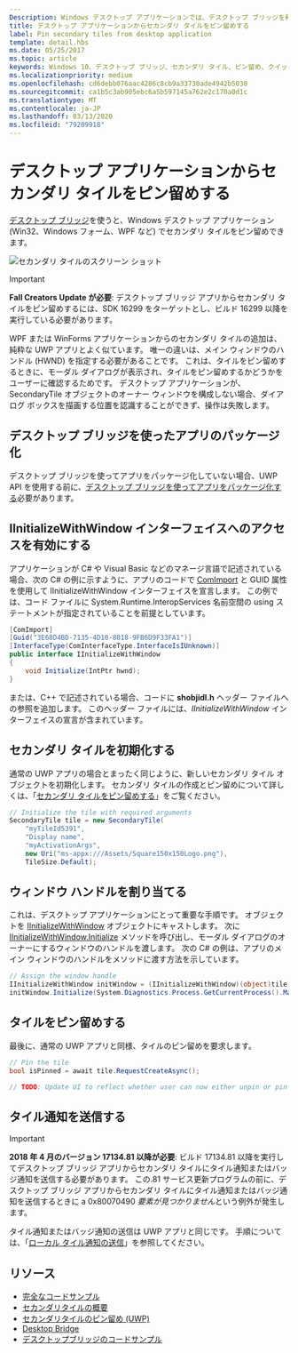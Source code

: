 ```yaml
---
Description: Windows デスクトップ アプリケーションでは、デスクトップ ブリッジを利用して、セカンダリ タイルをピン留めできます。
title: デスクトップ アプリケーションからセカンダリ タイルをピン留めする
label: Pin secondary tiles from desktop application
template: detail.hbs
ms.date: 05/25/2017
ms.topic: article
keywords: Windows 10、デスクトップ ブリッジ、セカンダリ タイル、ピン留め、クイックスタート、コード サンプル、例、デスクトップ アプリケーション、Win32、WinForms、WPF
ms.localizationpriority: medium
ms.openlocfilehash: cd6debb076aac4286c8cb9a33730ade4942b5030
ms.sourcegitcommit: ca1b5c3ab905ebc6a5b597145a762e2c170a0d1c
ms.translationtype: MT
ms.contentlocale: ja-JP
ms.lasthandoff: 03/13/2020
ms.locfileid: "79209918"
---
```

# <a name="pin-secondary-tiles-from-desktop-application"></a>デスクトップ アプリケーションからセカンダリ タイルをピン留めする


[デスクトップ ブリッジ](https://developer.microsoft.com/windows/bridges/desktop)を使うと、Windows デスクトップ アプリケーション (Win32、Windows フォーム、WPF など) でセカンダリ タイルをピン留めできます。

![セカンダリ タイルのスクリーン ショット](images/secondarytiles.png)

> [!IMPORTANT]
> **Fall Creators Update が必要**: デスクトップ ブリッジ アプリからセカンダリ タイルをピン留めするには、SDK 16299 をターゲットとし、ビルド 16299 以降を実行している必要があります。

WPF または WinForms アプリケーションからのセカンダリ タイルの追加は、純粋な UWP アプリとよく似ています。 唯一の違いは、メイン ウィンドウのハンドル (HWND) を指定する必要があることです。 これは、タイルをピン留めするときに、モーダル ダイアログが表示され、タイルをピン留めするかどうかをユーザーに確認するためです。 デスクトップ アプリケーションが、SecondaryTile オブジェクトのオーナー ウィンドウを構成しない場合、ダイアログ ボックスを描画する位置を認識することができず、操作は失敗します。


## <a name="package-your-app-with-desktop-bridge"></a>デスクトップ ブリッジを使ったアプリのパッケージ化

デスクトップ ブリッジを使ってアプリをパッケージ化していない場合、UWP API を使用する前に、[デスクトップ ブリッジを使ってアプリをパッケージ化する](https://docs.microsoft.com/windows/uwp/porting/desktop-to-uwp-root)必要があります。


## <a name="enable-access-to-iinitializewithwindow-interface"></a>IInitializeWithWindow インターフェイスへのアクセスを有効にする

アプリケーションが C# や Visual Basic などのマネージ言語で記述されている場合、次の C# の例に示すように、アプリのコードで [ComImport](https://docs.microsoft.com/dotnet/api/system.runtime.interopservices.comimportattribute) と GUID 属性を使用して IInitializeWithWindow インターフェイスを宣言します。 この例では、コード ファイルに System.Runtime.InteropServices 名前空間の using ステートメントが指定されていることを前提としています。

```csharp
[ComImport]
[Guid("3E68D4BD-7135-4D10-8018-9FB6D9F33FA1")]
[InterfaceType(ComInterfaceType.InterfaceIsIUnknown)]
public interface IInitializeWithWindow
{
    void Initialize(IntPtr hwnd);
}
```

または、C++ で記述されている場合、コードに **shobjidl.h** ヘッダー ファイルへの参照を追加します。 このヘッダー ファイルには、*IInitializeWithWindow* インターフェイスの宣言が含まれています。


## <a name="initialize-the-secondary-tile"></a>セカンダリ タイルを初期化する

通常の UWP アプリの場合とまったく同じように、新しいセカンダリ タイル オブジェクトを初期化します。 セカンダリ タイルの作成とピン留めについて詳しくは、「[セカンダリ タイルをピン留めする](secondary-tiles-pinning.md)」をご覧ください。

```csharp
// Initialize the tile with required arguments
SecondaryTile tile = new SecondaryTile(
    "myTileId5391",
    "Display name",
    "myActivationArgs",
    new Uri("ms-appx:///Assets/Square150x150Logo.png"),
    TileSize.Default);
```


## <a name="assign-the-window-handle"></a>ウィンドウ ハンドルを割り当てる

これは、デスクトップ アプリケーションにとって重要な手順です。 オブジェクトを [IInitializeWithWindow](https://docs.microsoft.com/windows/desktop/api/shobjidl_core/nn-shobjidl_core-iinitializewithwindow) オブジェクトにキャストします。 次に [IInitializeWithWindow.Initialize](https://docs.microsoft.com/windows/desktop/api/shobjidl_core/nf-shobjidl_core-iinitializewithwindow-initialize) メソッドを呼び出し、モーダル ダイアログのオーナーにするウィンドウのハンドルを渡します。 次の C# の例は、アプリのメイン ウィンドウのハンドルをメソッドに渡す方法を示しています。

```csharp
// Assign the window handle
IInitializeWithWindow initWindow = (IInitializeWithWindow)(object)tile;
initWindow.Initialize(System.Diagnostics.Process.GetCurrentProcess().MainWindowHandle);
```


## <a name="pin-the-tile"></a>タイルをピン留めする

最後に、通常の UWP アプリと同様、タイルのピン留めを要求します。

```csharp
// Pin the tile
bool isPinned = await tile.RequestCreateAsync();

// TODO: Update UI to reflect whether user can now either unpin or pin
```


## <a name="send-tile-notifications"></a>タイル通知を送信する

> [!IMPORTANT]
> **2018 年 4 月のバージョン 17134.81 以降が必要**: ビルド 17134.81 以降を実行してデスクトップ ブリッジ アプリからセカンダリ タイルにタイル通知またはバッジ通知を送信する必要があります。 この.81 サービス更新プログラムの前に、デスクトップ ブリッジ アプリからセカンダリ タイルにタイル通知またはバッジ通知を送信するときに a 0x80070490 *要素が見つかりません*という例外が発生します。

タイル通知またはバッジ通知の送信は UWP アプリと同じです。 手順については、「[ローカル タイル通知の送信](sending-a-local-tile-notification.md)」を参照してください。


## <a name="resources"></a>リソース

* [完全なコードサンプル](https://github.com/Microsoft/DesktopBridgeToUWP-Samples/tree/master/Samples/SecondaryTileSample)
* [セカンダリタイルの概要](secondary-tiles.md)
* [セカンダリタイルのピン留め (UWP)](secondary-tiles-pinning.md)
* [Desktop Bridge](https://developer.microsoft.com/windows/bridges/desktop)
* [デスクトップブリッジのコードサンプル](https://github.com/Microsoft/DesktopBridgeToUWP-Samples)